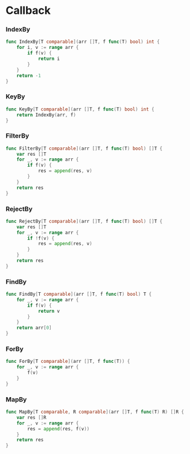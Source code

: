 # Callback


### IndexBy

```go
func IndexBy[T comparable](arr []T, f func(T) bool) int {
	for i, v := range arr {
		if f(v) {
			return i
		}
	}
	return -1
}
```

### KeyBy

```go
func KeyBy[T comparable](arr []T, f func(T) bool) int {
	return IndexBy(arr, f)
}
```

### FilterBy

```go
func FilterBy[T comparable](arr []T, f func(T) bool) []T {
	var res []T
	for _, v := range arr {
		if f(v) {
			res = append(res, v)
		}
	}
	return res
}
```

### RejectBy

```go
func RejectBy[T comparable](arr []T, f func(T) bool) []T {
	var res []T
	for _, v := range arr {
		if !f(v) {
			res = append(res, v)
		}
	}
	return res
}
```

### FindBy

```go
func FindBy[T comparable](arr []T, f func(T) bool) T {
	for _, v := range arr {
		if f(v) {
			return v
		}
	}
	return arr[0]
}
```

### ForBy

```go
func ForBy[T comparable](arr []T, f func(T)) {
	for _, v := range arr {
		f(v)
	}
}
```

### MapBy

```go
func MapBy[T comparable, R comparable](arr []T, f func(T) R) []R {
	var res []R
	for _, v := range arr {
		res = append(res, f(v))
	}
	return res
}
```
